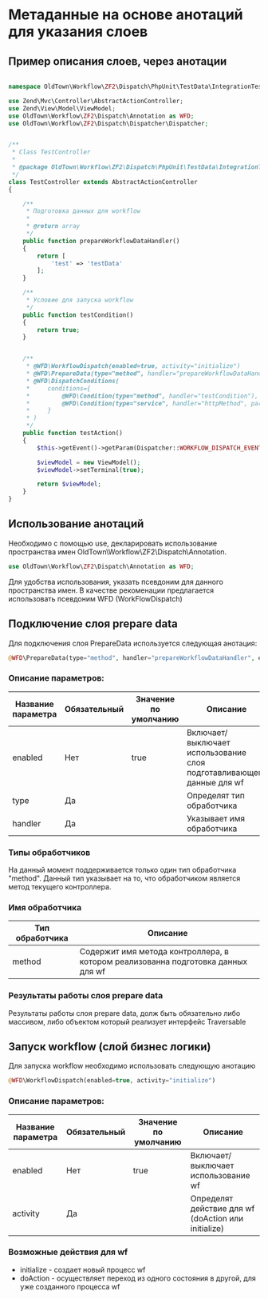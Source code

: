 # Метаданные на основе анотаций для указания слоев

## Пример описания слоев, через анотации

```php

namespace OldTown\Workflow\ZF2\Dispatch\PhpUnit\TestData\IntegrationTest;

use Zend\Mvc\Controller\AbstractActionController;
use Zend\View\Model\ViewModel;
use OldTown\Workflow\ZF2\Dispatch\Annotation as WFD;
use OldTown\Workflow\ZF2\Dispatch\Dispatcher\Dispatcher;


/**
 * Class TestController
 *
 * @package OldTown\Workflow\ZF2\Dispatch\PhpUnit\TestData\IntegrationTest
 */
class TestController extends AbstractActionController
{

    /**
     * Подготовка данных для workflow
     *
     * @return array
     */
    public function prepareWorkflowDataHandler()
    {
        return [
            'test' => 'testData'
        ];
    }

    /**
     * Условие для запуска workflow
     */
    public function testCondition()
    {
        return true;
    }


    /**
     * @WFD\WorkflowDispatch(enabled=true, activity="initialize")
     * @WFD\PrepareData(type="method", handler="prepareWorkflowDataHandler", enabled=true)
     * @WFD\DispatchConditions(
     *     conditions={
     *         @WFD\Condition(type="method", handler="testCondition"),
     *         @WFD\Condition(type="service", handler="httpMethod", params={"allowedHttpMethods":{"GET"}})
     *     }
     * )
     */
    public function testAction()
    {
        $this->getEvent()->getParam(Dispatcher::WORKFLOW_DISPATCH_EVENT);

        $viewModel = new ViewModel();
        $viewModel->setTerminal(true);

        return $viewModel;
    }
}
```

## Использование анотаций
Необходимо с помощью use, декларировать использование пространства имен OldTown\Workflow\ZF2\Dispatch\Annotation.
```php
use OldTown\Workflow\ZF2\Dispatch\Annotation as WFD;
```

Для удобства использования, указать псевдоним для данного пространства имен. В качестве рекоменации предлагается использовать
псевдоним WFD (WorkFlowDispatch)


## Подключение слоя prepare data 

Для подключения слоя PrepareData используется следующая анотация:
```php
@WFD\PrepareData(type="method", handler="prepareWorkflowDataHandler", enabled=true)
```

### Описание параметров:

Название параметра|Обязательный|Значение по умолчанию|Описание           
------------------|------------|---------------------|---------------------------------------------------------------------
enabled           |Нет         |true                 |Включает/выключает использование слоя подготавливающего данные для wf 
type              |Да          |                     |Определят тип обработчика
handler           |Да          |                     |Указывает имя обработчика

### Типы обработчиков

На данный момент поддерживается только один тип обработчика "method". Данный тип указывает на то, что обработчиком
является метод текущего контроллера.

### Имя обработчика


Тип обработчика|Описание
---------------|---------------------------------------------------------------------------------
method         |Содержит имя метода контроллера, в котором реализованна подготовка данных для wf

### Результаты работы слоя prepare data

Результаты работы слоя prepare data, долж быть обязательно либо массивом, либо объектом который реализует интерфейс Traversable

## Запуск workflow (слой бизнес логики)

Для запуска workflow необходимо использовать следующую анотацию
```php
@WFD\WorkflowDispatch(enabled=true, activity="initialize")
```

### Описание параметров:

Название параметра|Обязательный|Значение по умолчанию|Описание           
------------------|------------|---------------------|---------------------------------------------------------------------
enabled           |Нет         |true                 |Включает/выключает использование wf 
activity          |Да          |                     |Определят действие для wf (doAction или initialize)

### Возможные действия для wf

* initialize - создает новый процесс wf
* doAction   - осуществляет переход из одного состояния в другой, для уже созданного процесса wf





